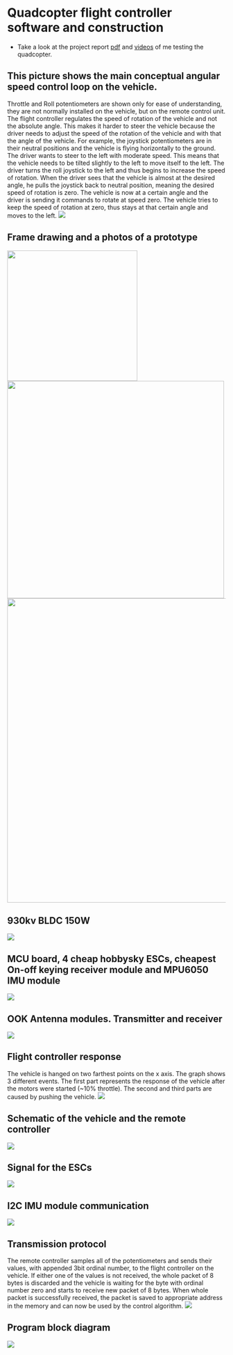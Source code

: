 # Quadcopter flight controller software and construction
* Take a look at the project report [pdf](Programska_in_strojna_oprema_za_komunikacijo_in_vodenje_quadcoptera.pdf) and [videos](videos) of me testing the quadcopter.

## This picture shows the main conceptual angular speed control loop on the vehicle.
 Throttle and Roll potentiometers are shown only for ease of understanding, they are not normally installed on the vehicle, but on the remote control unit. The flight controller regulates the speed of rotation of the vehicle and not the absolute angle. This makes it harder to steer the vehicle because the driver needs to adjust the speed of the rotation of the vehicle and with that the angle of the vehicle. For example, the joystick potentiometers are in their neutral positions and the vehicle is flying horizontally to the ground. The driver wants to steer to the left with moderate speed. This means that the vehicle needs to be tilted slightly to the left to move itself to the left. The driver turns the roll joystick to the left and thus begins to increase the speed of rotation. When the driver sees that the vehicle is almost at the desired angle, he pulls the joystick back to neutral position, meaning the desired speed of rotation is zero. The vehicle is now at a certain angle and the driver is sending it commands to rotate at speed zero. The vehicle tries to keep the speed of rotation at zero, thus stays at that certain angle and moves to the left.
![](images/ControlLoopDrawing.jpg)

## Frame drawing and a photos of a prototype
<img src="https://github.com/MarioGavran/Quadcopter_SDV/blob/master/images/FrameDrawing.jpg" width="300"> <img src="https://github.com/MarioGavran/Quadcopter_SDV/blob/master/images/FramePhoto1.jpg" width="500">
<img src="https://github.com/MarioGavran/Quadcopter_SDV/blob/master/images/FramePhoto2.jpg" width="700">

## 930kv BLDC 150W
![](images/MotorPhoto.jpg)

## MCU board, 4 cheap hobbysky ESCs, cheapest On-off keying receiver module and MPU6050 IMU module
![](images/McuEscReceiverGyroPhoto.jpg) 

## OOK Antenna modules. Transmitter and receiver
![](images/Receiver.png) 

## Flight controller response
The vehicle is hanged on two farthest points on the x axis. The graph shows 3 different events. The first part represents the response of the vehicle after the motors were started (~10% throttle). The second and third parts are caused by pushing the vehicle.
![](images/responseZoom.png)

## Schematic of the vehicle and the remote controller
![](images/Schematic_dron1.png)

## Signal for the ESCs
![](images/PWMminmax.png)   

## I2C IMU module communication
![](images/I2CcommunicationDescribed.png)        

## Transmission protocol
The remote controller samples all of the potentiometers and sends their values, with appended 3bit ordinal number, to the flight controller on the vehicle. If either one of the values is not received, the whole packet of 8 bytes is discarded and the vehicle is waiting for the byte with ordinal number zero and starts to receive new packet of 8 bytes. When whole packet is successfully received, the packet is saved to appropriate address in the memory and can now be used by the control algorithm.
![](images/TransmissionProtocol.png)        

## Program block diagram
![](images/ProgramBlockDiagram.png)        

